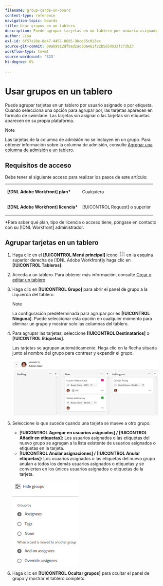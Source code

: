 ```yaml
---
filename: group-cards-on-board
content-type: reference
navigation-topic: boards
title: Usar grupos en un tablero
description: Puede agrupar tarjetas en un tablero por usuario asignado o por etiqueta. Cuando selecciona una opción para agrupar por, las tarjetas aparecen en formato de swimlane.
author: Lisa
exl-id: 6f57a20e-0e47-4457-8605-9bce55c013ec
source-git-commit: 09ab9912df9ad2ac30a461f22b585d633fc73b23
workflow-type: tm+mt
source-wordcount: '323'
ht-degree: 0%

---
```


# Usar grupos en un tablero

Puede agrupar tarjetas en un tablero por usuario asignado o por etiqueta. Cuando selecciona una opción para agrupar por, las tarjetas aparecen en formato de swimlane. Las tarjetas sin asignar o las tarjetas sin etiquetas aparecen en su propia plataforma.

>[!NOTE]
>
>Las tarjetas de la columna de admisión no se incluyen en un grupo. Para obtener información sobre la columna de admisión, consulte [Agregar una columna de admisión a un tablero](/help/quicksilver/agile/use-boards-agile-planning-tools/add-intake-column-to-board.md).

## Requisitos de acceso

Debe tener el siguiente acceso para realizar los pasos de este artículo:

<table style="table-layout:auto"> 
 <col> 
 </col> 
 <col> 
 </col> 
 <tbody> 
  <tr> 
   <td role="rowheader"><strong>[!DNL Adobe Workfront] plan*</strong></td> 
   <td> <p>Cualquiera</p> </td> 
  </tr> 
  <tr> 
   <td role="rowheader"><strong>[!DNL Adobe Workfront] licencia*</strong></td> 
   <td> <p>[!UICONTROL Request] o superior</p> </td> 
  </tr> 
 </tbody> 
</table>

&#42;Para saber qué plan, tipo de licencia o acceso tiene, póngase en contacto con su [!DNL Workfront] administrador.

## Agrupar tarjetas en un tablero

1. Haga clic en el **[!UICONTROL Menú principal]** icono ![Menú principal](assets/main-menu-icon.png) en la esquina superior derecha de [!DNL Adobe Workfront]y haga clic en **[!UICONTROL Tableros]**.
1. Acceda a un tablero. Para obtener más información, consulte [Crear o editar un tablero](../../agile/get-started-with-boards/create-edit-board.md).
1. Haga clic en **[!UICONTROL Grupo]** para abrir el panel de grupo a la izquierda del tablero.

   >[!NOTE]
   >
   >La configuración predeterminada para agrupar por es **[!UICONTROL Ninguna]**. Puede seleccionar esta opción en cualquier momento para eliminar un grupo y mostrar solo las columnas del tablero.

1. Para agrupar las tarjetas, seleccione **[!UICONTROL Destinatarios]** o **[!UICONTROL Etiquetas]**.

   Las tarjetas se agrupan automáticamente. Haga clic en la flecha situada junto al nombre del grupo para contraer y expandir el grupo.

   ![Tarjetas agrupadas en un tablero](assets/group-by-assignee.png)

1. Seleccione lo que sucede cuando una tarjeta se mueve a otro grupo.

   * **[!UICONTROL Agregar en usuarios asignados] / [!UICONTROL Añadir en etiquetas]:** Los usuarios asignados o las etiquetas del nuevo grupo se agregan a la lista existente de usuarios asignados o etiquetas en la tarjeta.
   * **[!UICONTROL Anular asignaciones] / [!UICONTROL Anular etiquetas]:** Los usuarios asignados o las etiquetas del nuevo grupo anulan a todos los demás usuarios asignados o etiquetas y se convierten en los únicos usuarios asignados o etiquetas de la tarjeta.

   ![[!UICONTROL Agrupar por opciones]](assets/group-by-rail.png)

1. Haga clic en **[!UICONTROL Ocultar grupos]** para ocultar el panel de grupo y mostrar el tablero completo.
